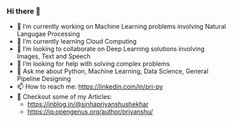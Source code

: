 ### Hi there 👋

<!--
**sinha96/sinha96** is a ✨ _special_ ✨ repository because its `README.md` (this file) appears on your GitHub profile.

Here are some ideas to get you started:
-->
- 🔭 I’m currently working on Machine Learning problems involving Natural Langugae Processing
- 🌱 I’m currently learning Cloud Computing
- 👯 I’m looking to collaborate on Deep Learning solutions involving Images, Text and Speech
- 🤔 I’m looking for help with solving complex problems 
- 💬 Ask me about Python, Machine Learning, Data Science, General Pipeline Designing 
- 📫 How to reach me: https://linkedin.com/in/pri-py
- 📝 Checkout some of my Articles:
    - https://inblog.in/@sinhapriyanshushekhar
    - https://iq.opengenus.org/author/priyanshu/
